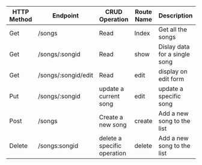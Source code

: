 | HTTP Method | Endpoint | CRUD Operation | Route Name | Description |
|--|--|--|--|--|
| Get | /songs | Read | Index | Get all the songs |
| Get | /songs/:songid | Read | show | Dislay data for a single song |
| Get | /songs/:songid/edit | Read | edit | display on edit form |
| Put | /songs/:songid | update a current song | edit | update a specific song |
| Post | /songs | Create a new song| create | Add a new song to the list |
| Delete | /songs:songid | delete a specific operation| delete | Add a new song to the list |